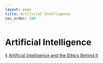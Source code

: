 ```yaml
---
layout: page
title: Artificial Intelligence 
nav_order: 100 
---
```


# Artificial Intelligence 
§ [Artificial Intelligence and the Ethics Behind It](https://archive-1.bsafes.com/docs/A/artificial-intelligence-and-the-ethics-behind-it/)
